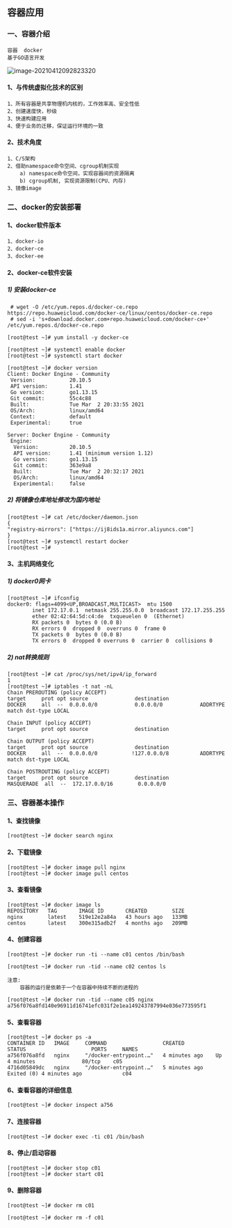 ## 容器应用

### 一、容器介绍

```
容器	docker
基于GO语言开发 
```

![image-20210412092823320](C:\Users\admin\AppData\Roaming\Typora\typora-user-images\image-20210412092823320.png)

#### 1、与传统虚拟化技术的区别

```
1、所有容器是共享物理机内核的，工作效率高、安全性低 
2、创建速度快，秒级
3、快速构建应用
4、便于业务的迁移，保证运行环境的一致 
```

#### 2、技术角度

```
1、C/S架构
2、借助namespace命令空间、cgroup机制实现
	a) namespace命令空间，实现容器间的资源隔离 
	b) cgroup机制, 实现资源限制(CPU、内存)
3、镜像image 
```



### 二、docker的安装部署

#### 1、docker软件版本

```
1、docker-io
2、docker-ce
3、docker-ee
```

#### 2、docker-ce软件安装

##### 1) 安装docker-ce

```
 # wget -O /etc/yum.repos.d/docker-ce.repo https://repo.huaweicloud.com/docker-ce/linux/centos/docker-ce.repo 
 # sed -i 's+download.docker.com+repo.huaweicloud.com/docker-ce+' /etc/yum.repos.d/docker-ce.repo 
```

```
[root@test ~]# yum install -y docker-ce 

[root@test ~]# systemctl enable docker
[root@test ~]# systemctl start docker

```

```
[root@test ~]# docker version 
Client: Docker Engine - Community
 Version:           20.10.5
 API version:       1.41
 Go version:        go1.13.15
 Git commit:        55c4c88
 Built:             Tue Mar  2 20:33:55 2021
 OS/Arch:           linux/amd64
 Context:           default
 Experimental:      true

Server: Docker Engine - Community
 Engine:
  Version:          20.10.5
  API version:      1.41 (minimum version 1.12)
  Go version:       go1.13.15
  Git commit:       363e9a8
  Built:            Tue Mar  2 20:32:17 2021
  OS/Arch:          linux/amd64
  Experimental:     false

```

##### 2) 将镜像仓库地址修改为国内地址

```
[root@test ~]# cat /etc/docker/daemon.json 
{
"registry-mirrors": ["https://ij8ids1a.mirror.aliyuncs.com"]
}
[root@test ~]# systemctl restart docker
[root@test ~]# 

```

#### 3、主机网络变化

##### 1) docker0网卡

```
[root@test ~]# ifconfig
docker0: flags=4099<UP,BROADCAST,MULTICAST>  mtu 1500
        inet 172.17.0.1  netmask 255.255.0.0  broadcast 172.17.255.255
        ether 02:42:64:5d:c4:de  txqueuelen 0  (Ethernet)
        RX packets 0  bytes 0 (0.0 B)
        RX errors 0  dropped 0  overruns 0  frame 0
        TX packets 0  bytes 0 (0.0 B)
        TX errors 0  dropped 0 overruns 0  carrier 0  collisions 0

```

##### 2) nat转换规则

```
[root@test ~]# cat /proc/sys/net/ipv4/ip_forward
1
[root@test ~]# iptables -t nat -nL
Chain PREROUTING (policy ACCEPT)
target     prot opt source               destination         
DOCKER     all  --  0.0.0.0/0            0.0.0.0/0            ADDRTYPE match dst-type LOCAL

Chain INPUT (policy ACCEPT)
target     prot opt source               destination         

Chain OUTPUT (policy ACCEPT)
target     prot opt source               destination         
DOCKER     all  --  0.0.0.0/0           !127.0.0.0/8          ADDRTYPE match dst-type LOCAL

Chain POSTROUTING (policy ACCEPT)
target     prot opt source               destination         
MASQUERADE  all  --  172.17.0.0/16        0.0.0.0/0       
```



### 三、容器基本操作

#### 1、查找镜像

```
[root@test ~]# docker search nginx
```

#### 2、下载镜像

```
[root@test ~]# docker image pull nginx
[root@test ~]# docker image pull centos
```

#### 3、查看镜像

```
[root@test ~]# docker image ls
REPOSITORY   TAG       IMAGE ID       CREATED        SIZE
nginx        latest    519e12e2a84a   43 hours ago   133MB
centos       latest    300e315adb2f   4 months ago   209MB
```

#### 4、创建容器 

```
[root@test ~]# docker run -ti --name c01 centos /bin/bash 

[root@test ~]# docker run -tid --name c02 centos ls

注意: 
	容器的运行是依赖于一个在容器中持续不断的进程的	
```

```
[root@test ~]# docker run -tid --name c05 nginx
a756f076a8fd140e96911d16741efc031f2e1ea149243787994e036e773595f1
```

#### 5、查看容器

```
[root@test ~]# docker ps -a
CONTAINER ID   IMAGE     COMMAND                  CREATED          STATUS                     PORTS     NAMES
a756f076a8fd   nginx     "/docker-entrypoint.…"   4 minutes ago    Up 4 minutes               80/tcp    c05
4716d05849dc   nginx     "/docker-entrypoint.…"   5 minutes ago    Exited (0) 4 minutes ago             c04

```

#### 6、查看容器的详细信息

```
[root@test ~]# docker inspect a756
```

#### 7、连接容器

```
[root@test ~]# docker exec -ti c01 /bin/bash
```

#### 8、停止/启动容器

```
[root@test ~]# docker stop c01
[root@test ~]# docker start c01
```

#### 9、删除容器

```
[root@test ~]# docker rm c01 

[root@test ~]# docker rm -f c01

```



